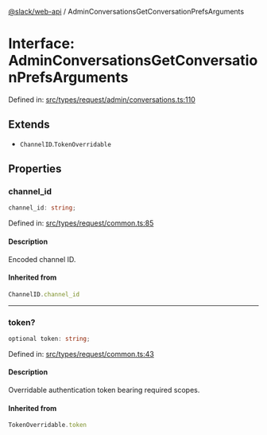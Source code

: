 [@slack/web-api](../index.md) / AdminConversationsGetConversationPrefsArguments

# Interface: AdminConversationsGetConversationPrefsArguments

Defined in: [src/types/request/admin/conversations.ts:110](https://github.com/slackapi/node-slack-sdk/blob/main/packages/web-api/src/types/request/admin/conversations.ts#L110)

## Extends

- `ChannelID`.`TokenOverridable`

## Properties

### channel\_id

```ts
channel_id: string;
```

Defined in: [src/types/request/common.ts:85](https://github.com/slackapi/node-slack-sdk/blob/main/packages/web-api/src/types/request/common.ts#L85)

#### Description

Encoded channel ID.

#### Inherited from

```ts
ChannelID.channel_id
```

***

### token?

```ts
optional token: string;
```

Defined in: [src/types/request/common.ts:43](https://github.com/slackapi/node-slack-sdk/blob/main/packages/web-api/src/types/request/common.ts#L43)

#### Description

Overridable authentication token bearing required scopes.

#### Inherited from

```ts
TokenOverridable.token
```
